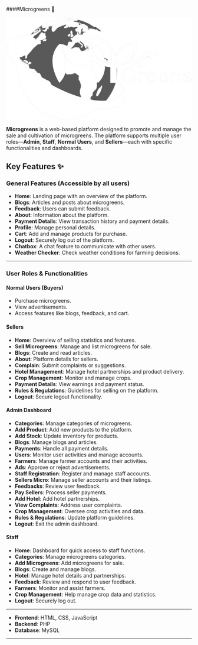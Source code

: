 ####Microgreens 🌱

![Microgreens Logo](images/logo.png) 


**Microgreens** is a web-based platform designed to promote and manage the sale and cultivation of microgreens. The platform supports multiple user roles—**Admin**, **Staff**, **Normal Users**, and **Sellers**—each with specific functionalities and dashboards.


## Key Features ✨


### General Features (Accessible by all users)
- **Home**: Landing page with an overview of the platform.
- **Blogs**: Articles and posts about microgreens.
- **Feedback**: Users can submit feedback.
- **About**: Information about the platform.
- **Payment Details**: View transaction history and payment details.
- **Profile**: Manage personal details.
- **Cart**: Add and manage products for purchase.
- **Logout**: Securely log out of the platform.
- **Chatbox**: A chat feature to communicate with other users.
- **Weather Checker**: Check weather conditions for farming decisions.

  
---


### User Roles & Functionalities


#### **Normal Users (Buyers)**
- Purchase microgreens.
- View advertisements.
- Access features like blogs, feedback, and cart.


#### **Sellers**
- **Home**: Overview of selling statistics and features.
- **Sell Microgreens**: Manage and list microgreens for sale.
- **Blogs**: Create and read articles.
- **About**: Platform details for sellers.
- **Complain**: Submit complaints or suggestions.
- **Hotel Management**: Manage hotel partnerships and product delivery.
- **Crop Management**: Monitor and manage crops.
- **Payment Details**: View earnings and payment status.
- **Rules & Regulations**: Guidelines for selling on the platform.
- **Logout**: Secure logout functionality.


#### **Admin Dashboard**
- **Categories**: Manage categories of microgreens.
- **Add Product**: Add new products to the platform.
- **Add Stock**: Update inventory for products.
- **Blogs**: Manage blogs and articles.
- **Payments**: Handle all payment details.
- **Users**: Monitor user activities and manage accounts.
- **Farmers**: Manage farmer accounts and their activities.
- **Ads**: Approve or reject advertisements.
- **Staff Registration**: Register and manage staff accounts.
- **Sellers Micro**: Manage seller accounts and their listings.
- **Feedbacks**: Review user feedback.
- **Pay Sellers**: Process seller payments.
- **Add Hotel**: Add hotel partnerships.
- **View Complaints**: Address user complaints.
- **Crop Management**: Oversee crop activities and data.
- **Rules & Regulations**: Update platform guidelines.
- **Logout**: Exit the admin dashboard.


#### **Staff**
- **Home**: Dashboard for quick access to staff functions.
- **Categories**: Manage microgreens categories.
- **Add Microgreens**: Add microgreens for sale.
- **Blogs**: Create and manage blogs.
- **Hotel**: Manage hotel details and partnerships.
- **Feedback**: Review and respond to user feedback.
- **Farmers**: Monitor and assist farmers.
- **Crop Management**: Help manage crop data and statistics.
- **Logout**: Securely log out.


---


- **Frontend**: HTML, CSS, JavaScript
- **Backend**: PHP
- **Database**: MySQL

---


